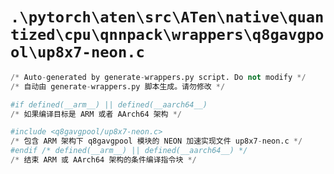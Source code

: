 # `.\pytorch\aten\src\ATen\native\quantized\cpu\qnnpack\wrappers\q8gavgpool\up8x7-neon.c`

```py
/* Auto-generated by generate-wrappers.py script. Do not modify */
/* 自动由 generate-wrappers.py 脚本生成。请勿修改 */

#if defined(__arm__) || defined(__aarch64__)
/* 如果编译目标是 ARM 或者 AArch64 架构 */

#include <q8gavgpool/up8x7-neon.c>
/* 包含 ARM 架构下 q8gavgpool 模块的 NEON 加速实现文件 up8x7-neon.c */
#endif /* defined(__arm__) || defined(__aarch64__) */
/* 结束 ARM 或 AArch64 架构的条件编译指令块 */
```